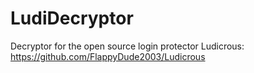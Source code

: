 # LudiDecryptor
Decryptor for the open source login protector Ludicrous: https://github.com/FlappyDude2003/Ludicrous
